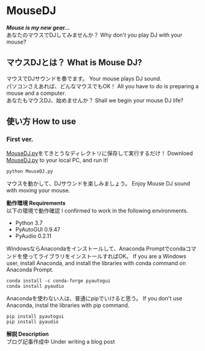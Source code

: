 # MouseDJ
***Mouse is my new gear...***<br>
あなたのマウスでDJしてみませんか？ Why don't you play DJ with your mouse?
## マウスDJとは？ What is Mouse DJ?
マウスでDJサウンドを奏でます。 Your mouse plays DJ sound.<br>
パソコンさえあれば、どんなマウスでもOK！ All you have to do is preparing a mouse and a computer.<br>
あなたもマウスDJ、始めませんか？ Shall we begin your mouse DJ life?
## 使い方 How to use
### First ver.
[MouseDJ.py](https://github.com/maton456/MouseDJ/blob/master/MouseDJ.py)をてきとうなディレクトリに保存して実行するだけ！ Downloed [MouseDJ.py](https://github.com/maton456/MouseDJ/blob/master/MouseDJ.py) to your local PC, and run it!
```
python MouseDJ.py
```
マウスを動かして、DJサウンドを楽しみましょう。 Enjoy Mouse DJ sound with moving your mouse.

**動作環境 Requirements**<br>
以下の環境で動作確認 I confirmed to work in the following environments.
- Python 3.7
- PyAutoGUI 0.9.47
- PyAudio 0.2.11

WindowsならAnacondaをインストールして、Anaconda Promptでcondaコマンドを使ってライブラリをインストールすればOK。 If you are a Windows user, install Anaconda, and install the libraries with conda command on Anaconda Prompt.
```
conda install -c conda-forge pyautogui 
conda install pyaudio
```
Anacondaを使わない人は、普通にpipでいけると思う。 If you don't use Anaconda, instal the libraries with pip command.
```
pip install pyautogui
pip install pyaudio
```
**解説 Description**<br>
ブログ記事作成中 Under writing a blog post
